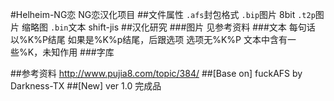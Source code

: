 #Helheim-NG恋
NG恋汉化项目
##文件属性
`.afs`封包格式
`.bip`图片 8bit
`.t2p`图片 缩略图
`.bin`文本 shift-jis
##汉化研究
###图片
见参考资料
###文本
每句话以%K%P结尾
如果是%K%p结尾，后跟选项
选项无%K%P
文本中含有一些%K，未知作用
###字库

##参考资料
http://www.pujia8.com/topic/384/
##[Base on]
fuckAFS by Darkness-TX
##[New]
ver 1.0
完成品